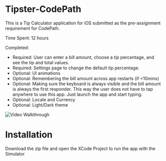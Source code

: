 # Tipster-CodePath
This is a Tip Calculator application for iOS submitted as the pre-assignment requirement for CodePath.

Time Spent: 12 hours

Completed:

* Required: User can enter a bill amount, choose a tip percentage, and see the tip and total values.
* Required: Settings page to change the default tip percentage.
* Optional: UI animations
* Optional: Remembering the bill amount across app restarts (if <10mins)
* Optional: Making sure the keyboard is always visible and the bill amount is always the first responder. This way the user does not have to tap anywhere to use this app. Just launch the app and start typing.
* Optional: Locale and Currency 
* Optional: Light/Dark theme

![Video Walkthrough](TipsterRevised2.gif)

# Installation
Download the zip file and open the XCode Project to run the app with the Simulator
